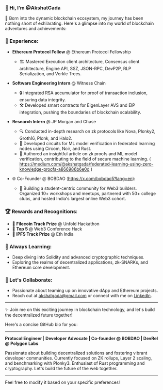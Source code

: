 ### 👋 Hi, I’m @AkshatGada

👀 Born into the dynamic blockchain ecosystem, my journey has been nothing short of exhilarating. Here's a glimpse into my world of blockchain adventures and achievements:

### 💼 Experience:
- **Ethereum Protocol Fellow** @ Ethereum Protocol Fellowship
  - 🏗️ Mastered Execution client architecture, Consensus client architecture, Engine API, SSZ, JSON-RPC, DevP2P, RLP Serialization, and Verkle Trees.
  

- **Software Engineering Intern** @ Witness Chain
  - 🔒 Integrated RSA accumulator for proof of transaction inclusion, ensuring data integrity.
  - 🛠️ Developed smart contracts for EigenLayer AVS and EIP integration, pushing the boundaries of blockchain scalability.
 

- **Research Intern** @ JP Morgan and Chase
  - 🔍 Conducted in-depth research on zk protocols like Nova, Plonky2, Groth16, Plonk, and Halo2.
  - 🧮 Developed circuits for ML model verification in federated learning nodes using Circom, Noir, and Rust.
  - 📄 Authored an insightful article on zk proofs and ML model verification, contributing to the field of secure machine learning. ( 
        https://medium.com/@akshatgada/federated-learning-using-zero-knowledge-proofs-a866986b6e0d )

- 🌐 Co-Founder @ BOBDAO (https://x.com/bobdao5?lang=en):
   - 🚀 Building a student-centric community for Web3 builders. Organized 10+ workshops and meetups, partnered with 50+ college clubs, and hosted 
     India's largest online Web3 cohort.

### 🏆 Rewards and Recognitions:
- 🥇 **Filecoin Track Prize** @ Unfold Hackathon
- 🌟 **Top 5** @ Web3 Conference Hack
- 🚀 **IPFS Track Prize** @ Eth India

### 🔭 Always Learning:
- Deep diving into Solidity and advanced cryptographic techniques.
- Exploring the realms of decentralized applications, zk-SNARKs, and Ethereum core development.

### 💞️ Let's Collaborate:
- Passionate about teaming up on innovative dApp and Ethereum projects.
- Reach out at [akshatgada@gmail.com](mailto:akshatgada@gmail.com) or connect with me on [LinkedIn](https://www.linkedin.com/in/akshat-gada-719076228/).

---

✨ Join me on this exciting journey in blockchain technology, and let's build the decentralized future together!

<!---
AkshatGada/AkshatGada is a ✨ special ✨ repository because its `README.md` (this file) appears on your GitHub profile.
You can click the Preview link to take a look at your changes.
--->

Here's a concise GitHub bio for you:

---

**Protocol Engineer | Developer Advocate | Co-founder @ BOBDAO | DevRel @ Polygon Labs**

Passionate about building decentralized solutions and fostering vibrant developer communities. Currently focused on ZK rollups, Layer 2 scaling, and benchmarking with Plonky3. Enthusiast of Rust programming and cryptography. Let's build the future of the web together.

---

Feel free to modify it based on your specific preferences!
